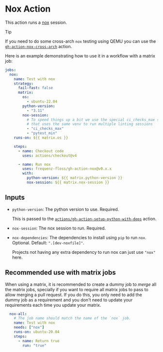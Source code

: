 # Nox Action

This action runs a [nox](https://github.com/wntrblm/nox/) session.

> [!TIP]
> If you need to do some cross-arch `nox` testing using QEMU you can use the
> [`gh-action-nox-cross-arch`](https://github.com/frequenz-floss/gh-action-nox-cross-arch)
> action.

Here is an example demonstrating how to use it in a workflow with a matrix job:

```yaml
jobs:
  nox:
    name: Test with nox
    strategy:
      fail-fast: false
      matrix:
        os:
          - ubuntu-22.04
        python-version:
          - "3.11"
        nox-session:
          # To speed things up a bit we use the special ci_checks_max session
          # that uses the same venv to run multiple linting sessions
          - "ci_checks_max"
          - "pytest_min"
    runs-on: ${{ matrix.os }}

    steps:
      - name: Checkout code
        uses: actions/checkout@v4

      - name: Run nox
        uses: frequenz-floss/gh-action-nox@v0.x.x
        with:
          python-version: ${{ matrix.python-version }}
          nox-session: ${{ matrix.nox-session }}
```

## Inputs

* `python-version`: The python version to use. Required.

  This is passed to the
  [`actions/gh-action-setup-python-with-deps`](https://github.com/frequenz-floss/gh-action-setup-python-with-deps/)
  action.

* `nox-session`: The nox session to run. Required.

* `nox-dependencies`: The dependencies to install using `pip` to run `nox`.
  Optional. Default: `".[dev-noxfile]"`.

  Projects not having any extra dependency to run nox can just use `"nox"` here.

## Recommended use with matrix jobs

When using a matrix, it is recommended to create a dummy job to *merge* all the
matrix jobs, specially if you want to require all matrix jobs to pass to allow
merging a pull request. If you do this, you only need to add the dummy job as
a requirement and you don't need to update your requirements each time you
update your matrix.

```yaml
  nox-all:
    # The job name should match the name of the `nox` job.
    name: Test with nox
    needs: ["nox"]
    runs-on: ubuntu-20.04
    steps:
      - name: Return true
        run: "true"
```
